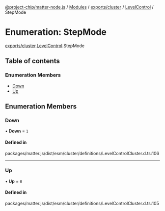 [@project-chip/matter-node.js](../README.md) / [Modules](../modules.md) / [exports/cluster](../modules/exports_cluster.md) / [LevelControl](../modules/exports_cluster.LevelControl.md) / StepMode

# Enumeration: StepMode

[exports/cluster](../modules/exports_cluster.md).[LevelControl](../modules/exports_cluster.LevelControl.md).StepMode

## Table of contents

### Enumeration Members

- [Down](exports_cluster.LevelControl.StepMode.md#down)
- [Up](exports_cluster.LevelControl.StepMode.md#up)

## Enumeration Members

### Down

• **Down** = ``1``

#### Defined in

packages/matter.js/dist/esm/cluster/definitions/LevelControlCluster.d.ts:106

___

### Up

• **Up** = ``0``

#### Defined in

packages/matter.js/dist/esm/cluster/definitions/LevelControlCluster.d.ts:105
